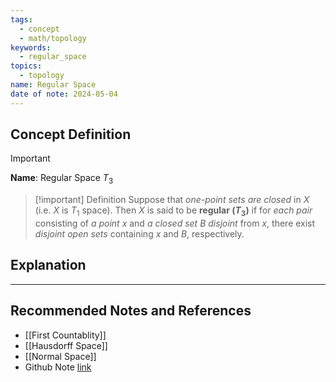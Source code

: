 ```yaml
---
tags:
  - concept
  - math/topology
keywords:
  - regular_space
topics:
  - topology
name: Regular Space
date of note: 2024-05-04
---
```


## Concept Definition

>[!important]
>**Name**:  Regular Space $T_3$


>[!important] Definition
>Suppose that *one-point sets are closed* in $X$ (i.e. $X$ is $T_1$ space). Then $X$ is said to be **regular ($T_3$)** if for *each pair* consisting of *a point* $x$ and *a closed set* $B$ *disjoint* from $x$, there exist *disjoint open sets* containing $x$ and $B$, respectively. 














## Explanation





-----------
##  Recommended Notes and References

- [[First Countablity]]
- [[Hausdorff Space]]
- [[Normal Space]]
- Github Note [link](https://github.com/TianpeiLuke/SelfStudyNotes/tree/master/self-study/probability_and_measure_theory)